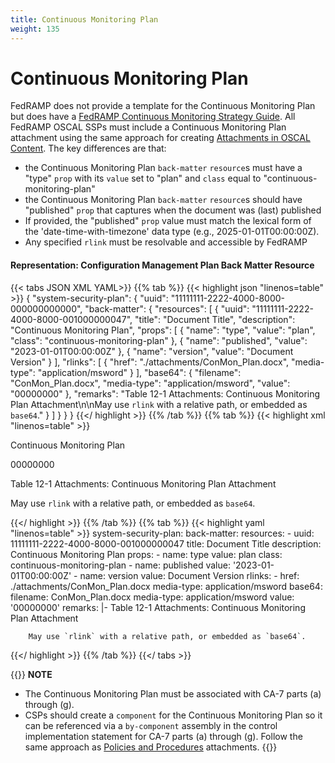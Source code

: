 ```yaml
---
title: Continuous Monitoring Plan
weight: 135
---
```

# Continuous Monitoring Plan

FedRAMP does not provide a template for the Continuous Monitoring Plan but does have a [FedRAMP Continuous Monitoring Strategy Guide](https://www.fedramp.gov/assets/resources/documents/CSP_Continuous_Monitoring_Strategy_Guide.pdf).  All FedRAMP OSCAL SSPs must include a Continuous Monitoring Plan attachment using the same approach for creating [Attachments in OSCAL Content](/documentation/general-concepts/oscal-attachments/).  The key differences are that:
- the Continuous Monitoring Plan `back-matter` `resource`s must have a "type" `prop` with its `value` set to "plan" and `class` equal to "continuous-monitoring-plan"
- the Continuous Monitoring Plan `back-matter` `resource`s should have "published" `prop` that captures when the document was (last) published
- If provided, the "published" `prop` value must match the lexical form of the 'date-time-with-timezone' data type (e.g., 2025-01-01T00:00:00Z).
- Any specified `rlink` must be resolvable and accessible by FedRAMP

#### Representation: Configuration Management Plan Back Matter Resource
{{< tabs JSON XML YAML>}}
{{% tab %}}
{{< highlight json "linenos=table" >}}
{
    "system-security-plan": {
        "uuid": "11111111-2222-4000-8000-000000000000",
        "back-matter": {
            "resources": [
                {
                    "uuid": "11111111-2222-4000-8000-001000000047",
                    "title": "Document Title",
                    "description": "Continuous Monitoring Plan",
                    "props": [
                        {
                            "name": "type",
                            "value": "plan",
                            "class": "continuous-monitoring-plan"
                        },
                        {
                            "name": "published",
                            "value": "2023-01-01T00:00:00Z"
                        },
                        {
                            "name": "version",
                            "value": "Document Version"
                        }
                    ],
                    "rlinks": [
                        {
                            "href": "./attachments/ConMon_Plan.docx",
                            "media-type": "application/msword"
                        }
                    ],
                    "base64": {
                        "filename": "ConMon_Plan.docx",
                        "media-type": "application/msword",
                        "value": "00000000"
                    },
                    "remarks": "Table 12-1 Attachments: Continuous Monitoring Plan Attachment\n\nMay use `rlink` with a relative path, or embedded as `base64`."
                }
            ]
        }
    }
}
{{</ highlight >}}
{{% /tab %}}
{{% tab %}}
{{< highlight xml "linenos=table" >}}
<system-security-plan uuid="11111111-2222-4000-8000-000000000000">
	<back-matter>
        <resource uuid="11111111-2222-4000-8000-001000000047">
            <title>Document Title</title>
            <description>
                <p>Continuous Monitoring Plan</p>
            </description>
            <prop name="type" value="plan" class="continuous-monitoring-plan"/>
            <prop name="published" value="2023-01-01T00:00:00Z"/>
            <prop name="version" value="Document Version"/>
            <rlink href="./attachments/ConMon_Plan.docx" media-type="application/msword"/>
            <base64 filename="ConMon_Plan.docx" media-type="application/msword">00000000</base64>
            <remarks>
                <p>Table 12-1 Attachments: Continuous Monitoring Plan Attachment</p>
                <p>May use <code>rlink</code> with a relative path, or embedded as <code>base64</code>.</p>
            </remarks>
        </resource>
	</back-matter>
</system-security-plan>
{{</ highlight >}}
{{% /tab %}}
{{% tab %}}
{{< highlight yaml "linenos=table" >}}
system-security-plan:
  back-matter:
    resources:
    - uuid: 11111111-2222-4000-8000-001000000047
      title: Document Title
      description: Continuous Monitoring Plan
      props:
      - name: type
        value: plan
        class: continuous-monitoring-plan
      - name: published
        value: '2023-01-01T00:00:00Z'
      - name: version
        value: Document Version
      rlinks:
      - href: ./attachments/ConMon_Plan.docx
        media-type: application/msword
      base64:
        filename: ConMon_Plan.docx
        media-type: application/msword
        value: '00000000'
      remarks: |-
        Table 12-1 Attachments: Continuous Monitoring Plan Attachment

        May use `rlink` with a relative path, or embedded as `base64`.
{{</ highlight >}}
{{% /tab %}}
{{</ tabs >}}


{{<callout>}}
**NOTE**

- The Continuous Monitoring Plan must be associated with CA-7 parts (a) through (g).
- CSPs should create a `component` for the Continuous Monitoring Plan so it can be referenced via a `by-component` assembly in the control implementation statement for CA-7 parts (a) through (g). Follow the same approach as [Policies and Procedures](/documentation/ssp/oscal-representation/required-attachments/policies-and-procedures) attachments.
{{</callout>}}